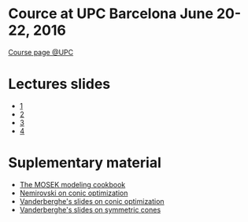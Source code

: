 # Cource at UPC Barcelona June 20-22, 2016

[Course page @UPC](https://mesioupcub.masters.upc.edu/en/x-summer-school-2016/courses/introduction-to-conic-optimization)

Lectures slides
===============

* [1](./conic1.pdf)
* [2](./conic2.pdf)
* [3](./conic3.pdf)
* [4](./conic4.pdf)

Suplementary material
=====================

* [The MOSEK modeling cookbook](http://docs.mosek.com/modeling-cookbook/)
* [Nemirovski on conic optimization](http://www2.isye.gatech.edu/~nemirovs/ICMNemirovski.pdf)
* [Vanderberghe's slides on conic optimization](http://www.seas.ucla.edu/~vandenbe/236C/lectures/conic.pdf)
* [Vanderberghe's slides on symmetric cones](http://www.seas.ucla.edu/~vandenbe/236C/lectures/symmetric.pdf)


